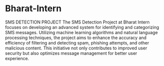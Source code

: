 # Bharat-Intern
SMS DETECTION PROJECT
The SMS Detection Project at Bharat Intern focuses on developing an advanced system for identifying and categorizing SMS messages. Utilizing machine learning algorithms and natural language processing techniques, the project aims to enhance the accuracy and efficiency of filtering and detecting spam, phishing attempts, and other malicious content. This initiative not only contributes to improved user security but also optimizes message management for better user experience.
